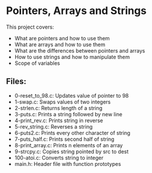 # Pointers, Arrays and Strings

This project covers:
- What are pointers and how to use them
- What are arrays and how to use them  
- What are the differences between pointers and arrays
- How to use strings and how to manipulate them
- Scope of variables

## Files:
- 0-reset_to_98.c: Updates value of pointer to 98
- 1-swap.c: Swaps values of two integers
- 2-strlen.c: Returns length of a string
- 3-puts.c: Prints a string followed by new line
- 4-print_rev.c: Prints string in reverse
- 5-rev_string.c: Reverses a string
- 6-puts2.c: Prints every other character of string
- 7-puts_half.c: Prints second half of string
- 8-print_array.c: Prints n elements of an array
- 9-strcpy.c: Copies string pointed by src to dest
- 100-atoi.c: Converts string to integer
- main.h: Header file with function prototypes
